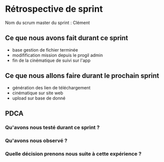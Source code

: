# Rétrospective de sprint

Nom du scrum master du sprint : Clément

## Ce que nous avons fait durant ce sprint
- base gestion de fichier terminée
- modifification mission depuis le progil admin
- fin de la cinématique de suivi sur l'app


## Ce que nous allons faire durant le prochain sprint
- génération des lien de téléchargement 
- cinématique sur site web
- upload sur base de donné


## PDCA 
### Qu'avons nous testé durant ce sprint ? 
	
    
### Qu'avons nous observé ? 
	


### Quelle décision prenons nous suite à cette expérience ? 
	
